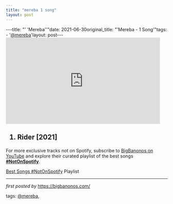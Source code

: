 ```yaml
---
title: "mereba 1 song"
layout: post
---
```

---title: "' 'Mereba''"date: 2021-06-30original_title: "'Mereba - 1 Song'"tags:  - '[@mereba](/tags/mereba/)'layout: post---<iframe frameborder="0" height="270" src="https://youtube.com/embed/vHfIUaxr598" width="480"></iframe><h2><ol><li>Rider [2021]</li></ol></h2><!--Subscribe and Playlist Links--><div>    <p>For more exclusive tracks not on Spotify, subscribe to <a href="https://www.youtube.com/[@BigBanonos](/tags/BigBanonos/)" target="_blank">BigBanonos on YouTube</a> and explore their curated playlist of the best songs <strong>[#NotOnSpotify](/tags/NotOnSpotify/)</strong>.</p>    <p><a href="https://www.youtube.com/playlist?list=PLtuNtuTatqI0kFahUCbtbfenC_ET5O_tr" target="_blank">Best Songs [#NotOnSpotify](/tags/NotOnSpotify/) Playlist<br /></a></p></div><hr /><p><em>first posted by</em> <a href="https://bigbanonos.com/" rel="noopener" target="_new">https://bigbanonos.com/</a></p><p>tags: [@mereba](/tags/mereba/),</p>